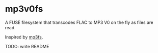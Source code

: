 # mp3v0fs
A FUSE filesystem that transcodes FLAC to MP3 V0 on the fly as files are read.

Inspired by [mp3fs](https://khenriks.github.io/mp3fs/).

TODO: write README
